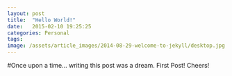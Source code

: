 ```yaml
---
layout: post
title:  "Hello World!"
date:   2015-02-10 19:25:25
categories: Personal
tags: 
image: /assets/article_images/2014-08-29-welcome-to-jekyll/desktop.jpg
---
```

#Once upon a time... 
writing this post was a dream.
First Post!
Cheers!